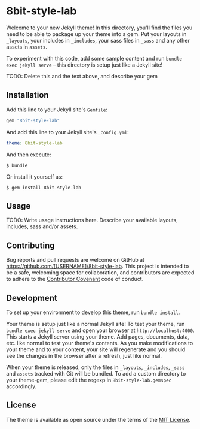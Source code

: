 # 8bit-style-lab

Welcome to your new Jekyll theme! In this directory, you'll find the files you need to be able to package up your theme into a gem. Put your layouts in `_layouts`, your includes in `_includes`, your sass files in `_sass` and any other assets in `assets`.

To experiment with this code, add some sample content and run `bundle exec jekyll serve` – this directory is setup just like a Jekyll site!

TODO: Delete this and the text above, and describe your gem

## Installation

Add this line to your Jekyll site's `Gemfile`:

```ruby
gem "8bit-style-lab"
```

And add this line to your Jekyll site's `_config.yml`:

```yaml
theme: 8bit-style-lab
```

And then execute:

    $ bundle

Or install it yourself as:

    $ gem install 8bit-style-lab

## Usage

TODO: Write usage instructions here. Describe your available layouts, includes, sass and/or assets.

## Contributing

Bug reports and pull requests are welcome on GitHub at https://github.com/[USERNAME]/8bit-style-lab. This project is intended to be a safe, welcoming space for collaboration, and contributors are expected to adhere to the [Contributor Covenant](https://www.contributor-covenant.org/) code of conduct.

## Development

To set up your environment to develop this theme, run `bundle install`.

Your theme is setup just like a normal Jekyll site! To test your theme, run `bundle exec jekyll serve` and open your browser at `http://localhost:4000`. This starts a Jekyll server using your theme. Add pages, documents, data, etc. like normal to test your theme's contents. As you make modifications to your theme and to your content, your site will regenerate and you should see the changes in the browser after a refresh, just like normal.

When your theme is released, only the files in `_layouts`, `_includes`, `_sass` and `assets` tracked with Git will be bundled.
To add a custom directory to your theme-gem, please edit the regexp in `8bit-style-lab.gemspec` accordingly.

## License

The theme is available as open source under the terms of the [MIT License](https://opensource.org/licenses/MIT).
